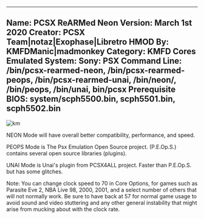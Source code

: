 -----------------------
Name: PCSX ReARMed Neon
Version: March 1st 2020
Creator: PCSX Team|notaz|Exophase|Libretro
HMOD By: KMFDManic|madmonkey
Category: KMFD Cores
Emulated System: Sony: PSX
Command Line: /bin/pcsx-rearmed-neon, /bin/pcsx-rearmed-peops, /bin/pcsx-rearmed-unai, /bin/neon/, /bin/peops, /bin/unai, bin/pcsx
Prerequisite BIOS: system/scph5500.bin, scph5501.bin, scph5502.bin
-----------------------
![km](https://i.imgur.com/Sy0QGNc.png)

NEON Mode will have overall better compatibility, performance, and speed.

PEOPS Mode is The Psx Emulation Open Source project.  (P.E.Op.S.) contains several open source libraries (plugins).

UNAI Mode is Unai's plugin from PCSX4ALL project.  Faster than P.E.Op.S. but has some glitches.

Note: You can change clock speed to 70 in Core Options, for games such as Parasite Eve 2, NBA Live 98, 2000, 2001, and
a select number of others that will not normally work.  Be sure to have back at 57 for normal game usage to avoid sound
and video stuttering and any other general instability that might arise from mucking about with the clock rate.
